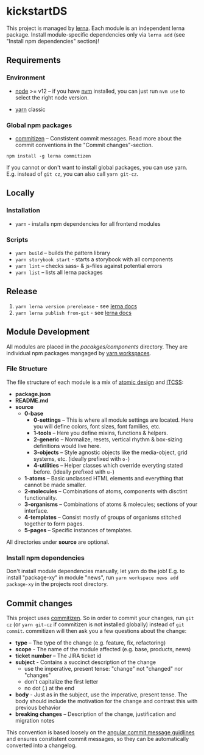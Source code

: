# kickstartDS

This project is managed by [lerna](https://lernajs.io/). Each module is an independent lerna package. Install module-specific dependencies only via `lerna add` (see "Install npm dependencies" section)!

## Requirements

### Environment

- [node](https://nodejs.org/en/) >= v12 – if you have [nvm](https://github.com/creationix/nvm#node-version-manager---) installed, you can just run `nvm use` to select the right node version.

- [yarn](https://classic.yarnpkg.com/lang/en/) classic

### Global npm packages

- [commitizen](http://commitizen.github.io/cz-cli/) – Constistent commit messages. Read more about the commit conventions in the "Commit changes"-section.

`npm install -g lerna commitizen`

If you cannot or don't want to install global packages, you can use yarn. E.g. instead of `git cz`, you can also call `yarn git-cz`.

## Locally

### Installation

- `yarn` - installs npm dependencies for all frontend modules

### Scripts

- `yarn build` – builds the pattern library
- `yarn storybook start` - starts a storybook with all components
- `yarn lint` – checks sass- & js-files against potential errors
- `yarn list` – lists all lerna packages

## Release

1. `yarn lerna version prerelease` - see [lerna docs](https://github.com/lerna/lerna/tree/main/commands/version#readme)
2. `yarn lerna publish from-git` - see [lerna docs](https://github.com/lerna/lerna/tree/main/commands/publish#readme)

## Module Development

All modules are placed in the _pacakges/components_ directory. They are individual npm packages mangaged by [yarn workspaces](https://classic.yarnpkg.com/en/docs/workspaces).

### File Structure

The file structure of each module is a mix of [atomic design](http://bradfrost.com/blog/post/atomic-web-design/) and [ITCSS](https://www.xfive.co/blog/itcss-scalable-maintainable-css-architecture/):

- **package.json**
- **README.md**
- **source**
  - **0-base**
    - **0-settings** – This is where all module settings are located. Here you will define colors, font sizes, font families, etc.
    - **1-tools** – Here you define mixins, functions & helpers.
    - **2-generic** – Normalize, resets, vertical rhythm & box-sizing definitions would live here.
    - **3-objects** – Style agnostic objects like the media-object, grid systems, etc. (ideally prefixed with `o-`)
    - **4-utilities** – Helper classes which override everyting stated before. (ideally prefixed with `u-`)
  - **1-atoms** – Basic unclassed HTML elements and everything that cannot be made smaller.
  - **2-molecules** – Combinations of atoms, components with disctint functionality.
  - **3-organisms** – Combinations of atoms & molecules; sections of your interface.
  - **4-templates** – Consist mostly of groups of organisms stitched together to form pages.
  - **5-pages** – Specific instances of templates.

All directories under **source** are optional.

### Install npm dependencies

Don't install module dependencies manually, let yarn do the job!
E.g. to install "package-xy" in module "news", run `yarn workspace news add package-xy` in the projects root directory.

## Commit changes

This project uses [commitizen](http://commitizen.github.io/cz-cli/). So in order to commit your changes, run `git cz` (or `yarn git-cz` if commitizen is not installed globally) instead of `git commit`. commitizen will then ask you a few questions about the change:

- **type** – The type of the change (e.g. feature, fix, refactoring)
- **scope** - The name of the module affected (e.g. base, products, news)
- **ticket number** – The JIRA ticket id
- **subject** - Contains a succinct description of the change
  - use the imperative, present tense: "change" not "changed" nor "changes"
  - don't capitalize the first letter
  - no dot (.) at the end
- **body** - Just as in the subject, use the imperative, present tense. The body should include the motivation for the change and contrast this with previous behavior
- **breaking changes** – Description of the change, justification and migration notes

This convention is based loosely on the [angular commit message guidlines](https://github.com/angular/angular/blob/master/CONTRIBUTING.md#-commit-message-guidelines) and ensures constistent commit messages, so they can be automatically converted into a changelog.
